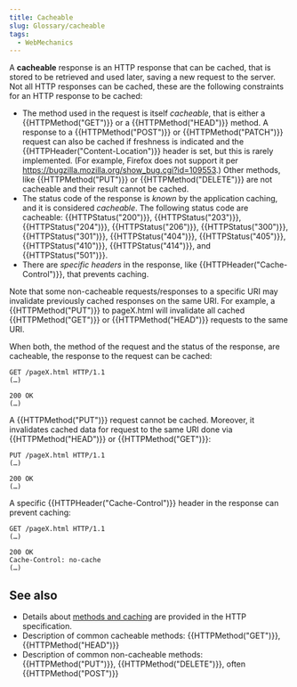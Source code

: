 ```yaml
---
title: Cacheable
slug: Glossary/cacheable
tags:
  - WebMechanics
---
```


A **cacheable** response is an HTTP response that can be cached, that is stored to be retrieved and used later, saving a new request to the server. Not all HTTP responses can be cached, these are the following constraints for an HTTP response to be cached:

- The method used in the request is itself _cacheable_, that is either a {{HTTPMethod("GET")}} or a {{HTTPMethod("HEAD")}} method. A response to a {{HTTPMethod("POST")}} or {{HTTPMethod("PATCH")}} request can also be cached if freshness is indicated and the {{HTTPHeader("Content-Location")}} header is set, but this is rarely implemented. (For example, Firefox does not support it per <https://bugzilla.mozilla.org/show_bug.cgi?id=109553>.) Other methods, like {{HTTPMethod("PUT")}} or {{HTTPMethod("DELETE")}} are not cacheable and their result cannot be cached.
- The status code of the response is _known_ by the application caching, and it is considered _cacheable_. The following status code are cacheable: {{HTTPStatus("200")}}, {{HTTPStatus("203")}}, {{HTTPStatus("204")}}, {{HTTPStatus("206")}}, {{HTTPStatus("300")}}, {{HTTPStatus("301")}}, {{HTTPStatus("404")}}, {{HTTPStatus("405")}}, {{HTTPStatus("410")}}, {{HTTPStatus("414")}}, and {{HTTPStatus("501")}}.
- There are _specific headers_ in the response, like {{HTTPHeader("Cache-Control")}}, that prevents caching.

Note that some non-cacheable requests/responses to a specific URI may invalidate previously cached responses on the same URI. For example, a {{HTTPMethod("PUT")}} to pageX.html will invalidate all cached {{HTTPMethod("GET")}} or {{HTTPMethod("HEAD")}} requests to the same URI.

When both, the method of the request and the status of the response, are cacheable, the response to the request can be cached:

```http
GET /pageX.html HTTP/1.1
(…)

200 OK
(…)
```

A {{HTTPMethod("PUT")}} request cannot be cached. Moreover, it invalidates cached data for request to the same URI done via {{HTTPMethod("HEAD")}} or {{HTTPMethod("GET")}}:

```http
PUT /pageX.html HTTP/1.1
(…)

200 OK
(…)
```

A specific {{HTTPHeader("Cache-Control")}} header in the response can prevent caching:

```http
GET /pageX.html HTTP/1.1
(…)

200 OK
Cache-Control: no-cache
(…)
```

## See also

- Details about [methods and caching](https://httpwg.org/specs/rfc9110.html#rfc.section.9.2.3) are provided in the HTTP specification.
- Description of common cacheable methods: {{HTTPMethod("GET")}}, {{HTTPMethod("HEAD")}}
- Description of common non-cacheable methods: {{HTTPMethod("PUT")}}, {{HTTPMethod("DELETE")}}, often {{HTTPMethod("POST")}}
